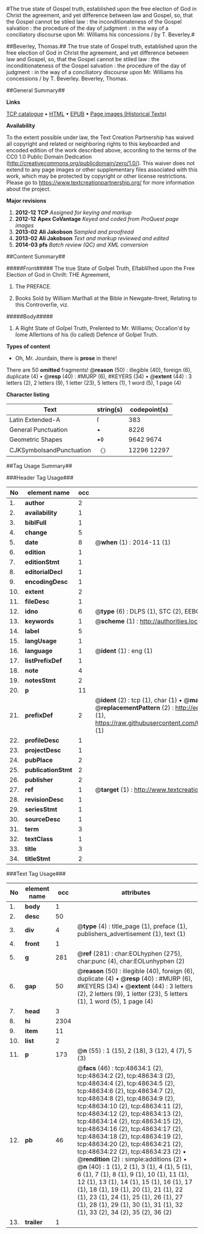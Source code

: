 #The true state of Gospel truth, established upon the free election of God in Christ the agreement, and yet difference between law and Gospel, so, that the Gospel cannot be stiled law : the inconditionateness of the Gospel salvation : the procedure of the day of judgment : in the way of a conciliatory discourse upon Mr. Williams his concessions / by T. Beverley.#

##Beverley, Thomas.##
The true state of Gospel truth, established upon the free election of God in Christ the agreement, and yet difference between law and Gospel, so, that the Gospel cannot be stiled law : the inconditionateness of the Gospel salvation : the procedure of the day of judgment : in the way of a conciliatory discourse upon Mr. Williams his concessions / by T. Beverley.
Beverley, Thomas.

##General Summary##

**Links**

[TCP catalogue](http://www.ota.ox.ac.uk/tcp/)  • 
[HTML](http://tei.it.ox.ac.uk/tcp/Texts-HTML/free/A27/A27633.html)  • 
[EPUB](http://tei.it.ox.ac.uk/tcp/Texts-EPUB/free/A27/A27633.epub) • 
[Page images (Historical Texts)](https://historicaltexts.jisc.ac.uk/eebo-11753633e)

**Availability**

To the extent possible under law, the Text Creation Partnership has waived all copyright and related or neighboring rights to this keyboarded and encoded edition of the work described above, according to the terms of the CC0 1.0 Public Domain Dedication (http://creativecommons.org/publicdomain/zero/1.0/). This waiver does not extend to any page images or other supplementary files associated with this work, which may be protected by copyright or other license restrictions. Please go to https://www.textcreationpartnership.org/ for more information about the project.

**Major revisions**

1. __2012-12__ __TCP__ *Assigned for keying and markup*
1. __2012-12__ __Apex CoVantage__ *Keyed and coded from ProQuest page images*
1. __2013-02__ __Ali Jakobson__ *Sampled and proofread*
1. __2013-02__ __Ali Jakobson__ *Text and markup reviewed and edited*
1. __2014-03__ __pfs__ *Batch review (QC) and XML conversion*

##Content Summary##

#####Front#####
The true State of Goſpel Truth, Eſtabliſhed upon the Free Election of God in Chriſt: THE Agreement, 
1. The PREFACE.

1. Books Sold by William Marſhall at the Bible in Newgate-ſtreet, Relating to this Controverſie, viz.

#####Body#####

1. A Right State of Goſpel Truth, Preſented to Mr. Williams; Occaſion'd by ſome Aſſertions of his (ſo called) Defence of Goſpel Truth.

**Types of content**

  * Oh, Mr. Jourdain, there is **prose** in there!

There are 50 **omitted** fragments! 
 @__reason__ (50) : illegible (40), foreign (6), duplicate (4)  •  @__resp__ (40) : #MURP (6), #KEYERS (34)  •  @__extent__ (44) : 3 letters (2), 2 letters (9), 1 letter (23), 5 letters (1), 1 word (5), 1 page (4)

**Character listing**


|Text|string(s)|codepoint(s)|
|---|---|---|
|Latin Extended-A|ſ|383|
|General Punctuation|•|8226|
|Geometric Shapes|▪◊|9642 9674|
|CJKSymbolsandPunctuation|〈〉|12296 12297|

##Tag Usage Summary##

###Header Tag Usage###

|No|element name|occ|attributes|
|---|---|---|---|
|1.|__author__|2||
|2.|__availability__|1||
|3.|__biblFull__|1||
|4.|__change__|5||
|5.|__date__|8| @__when__ (1) : 2014-11 (1)|
|6.|__edition__|1||
|7.|__editionStmt__|1||
|8.|__editorialDecl__|1||
|9.|__encodingDesc__|1||
|10.|__extent__|2||
|11.|__fileDesc__|1||
|12.|__idno__|6| @__type__ (6) : DLPS (1), STC (2), EEBO-CITATION (1), OCLC (1), VID (1)|
|13.|__keywords__|1| @__scheme__ (1) : http://authorities.loc.gov/ (1)|
|14.|__label__|5||
|15.|__langUsage__|1||
|16.|__language__|1| @__ident__ (1) : eng (1)|
|17.|__listPrefixDef__|1||
|18.|__note__|4||
|19.|__notesStmt__|2||
|20.|__p__|11||
|21.|__prefixDef__|2| @__ident__ (2) : tcp (1), char (1)  •  @__matchPattern__ (2) : ([0-9\-]+):([0-9IVX]+) (1), (.+) (1)  •  @__replacementPattern__ (2) : http://eebo.chadwyck.com/downloadtiff?vid=$1&page=$2 (1), https://raw.githubusercontent.com/textcreationpartnership/Texts/master/tcpchars.xml#$1 (1)|
|22.|__profileDesc__|1||
|23.|__projectDesc__|1||
|24.|__pubPlace__|2||
|25.|__publicationStmt__|2||
|26.|__publisher__|2||
|27.|__ref__|1| @__target__ (1) : http://www.textcreationpartnership.org/docs/. (1)|
|28.|__revisionDesc__|1||
|29.|__seriesStmt__|1||
|30.|__sourceDesc__|1||
|31.|__term__|3||
|32.|__textClass__|1||
|33.|__title__|3||
|34.|__titleStmt__|2||


###Text Tag Usage###

|No|element name|occ|attributes|
|---|---|---|---|
|1.|__body__|1||
|2.|__desc__|50||
|3.|__div__|4| @__type__ (4) : title_page (1), preface (1), publishers_advertisement (1), text (1)|
|4.|__front__|1||
|5.|__g__|281| @__ref__ (281) : char:EOLhyphen (275), char:punc (4), char:EOLunhyphen (2)|
|6.|__gap__|50| @__reason__ (50) : illegible (40), foreign (6), duplicate (4)  •  @__resp__ (40) : #MURP (6), #KEYERS (34)  •  @__extent__ (44) : 3 letters (2), 2 letters (9), 1 letter (23), 5 letters (1), 1 word (5), 1 page (4)|
|7.|__head__|3||
|8.|__hi__|2304||
|9.|__item__|11||
|10.|__list__|2||
|11.|__p__|173| @__n__ (55) : 1 (15), 2 (18), 3 (12), 4 (7), 5 (3)|
|12.|__pb__|46| @__facs__ (46) : tcp:48634:1 (2), tcp:48634:2 (2), tcp:48634:3 (2), tcp:48634:4 (2), tcp:48634:5 (2), tcp:48634:6 (2), tcp:48634:7 (2), tcp:48634:8 (2), tcp:48634:9 (2), tcp:48634:10 (2), tcp:48634:11 (2), tcp:48634:12 (2), tcp:48634:13 (2), tcp:48634:14 (2), tcp:48634:15 (2), tcp:48634:16 (2), tcp:48634:17 (2), tcp:48634:18 (2), tcp:48634:19 (2), tcp:48634:20 (2), tcp:48634:21 (2), tcp:48634:22 (2), tcp:48634:23 (2)  •  @__rendition__ (2) : simple:additions (2)  •  @__n__ (40) : 1 (1), 2 (1), 3 (1), 4 (1), 5 (1), 6 (1), 7 (1), 8 (1), 9 (1), 10 (1), 11 (1), 12 (1), 13 (1), 14 (1), 15 (1), 16 (1), 17 (1), 18 (1), 19 (1), 20 (1), 21 (1), 22 (1), 23 (1), 24 (1), 25 (1), 26 (1), 27 (1), 28 (1), 29 (1), 30 (1), 31 (1), 32 (1), 33 (2), 34 (2), 35 (2), 36 (2)|
|13.|__trailer__|1||
